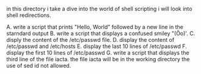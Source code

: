 in this directory i take a dive into the world of shell scripting i will look into shell redirections.

A. write a script that prints "Hello, World" followed by a new line in the starndard output
B. write a script that displays a confused smiley "(Ôo)'.
C. disply the content of the /etc/passwd file.
D. display the content of /etc/passwd and /etc/hosts
E. display the last 10 lines of /etc/passwd
F. display the first 10 lines of /etc/passwd
G. write a script that displays the third line of the file iacta.
	the file iacta will be in the working directory
	the use of sed id not allowed.
